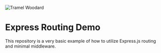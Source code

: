 ![Tramel Woodard](http://tramelwoodard.com/images/global/tlw_icon.png "Tramel Woodard")
# Express Routing Demo
This repository is a very basic example of how to utilize Express.js routing and minimal middleware.

